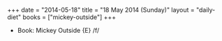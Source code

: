 +++
date = "2014-05-18"
title = "18 May 2014 (Sunday)"
layout = "daily-diet"
books = ["mickey-outside"]
+++


* Book: Mickey Outside {E} /f/